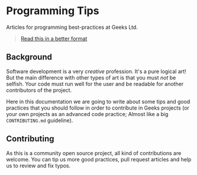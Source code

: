 # Programming Tips

Articles for programming best-practices at Geeks Ltd.

> [Read this in a better format](https://geeksltd.github.io/Programming.Tips/#/)

## Background

Software development is a very *creative* profession. It's a pure logical art! But the main difference with other types of art is that you must *not* be selfish. Your code must run well for the user and be readable for another contributors of the project.

Here in this documentation we are going to write about some tips and good practices that you should follow in order to contribute in Geeks projects (or your own projects as an advanced code practice; Almost like a big `CONTRIBUTING.md` guideline).

## Contributing

As this is a community open source project, all kind of contributions are welcome. You can tip us more good practices, pull request articles and help us to review and fix typos.
